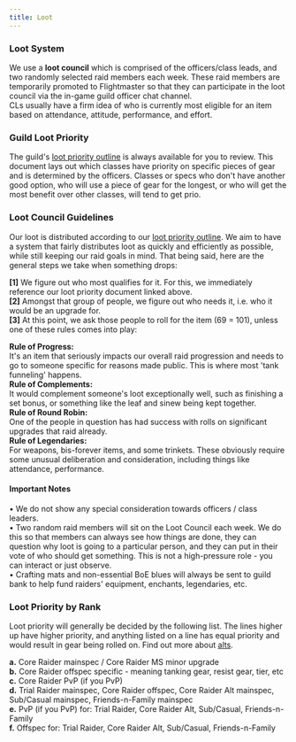 ```yaml
---
title: Loot
---
```

### Loot System
We use a **loot council** which is comprised of the officers/class leads, and two randomly selected raid members each week. These raid members are temporarily promoted to Flightmaster so that they can participate in the loot council via the in-game guild officer chat channel.<br />
CLs usually have a firm idea of who is currently most eligible for an item based on attendance, attitude, performance, and effort.

### Guild Loot Priority
The guild's [loot priority outline](https://docs.google.com/spreadsheets/d/17gVCAlQK3_t0znFviccCSD6rcOJlXDODOXFTroTw0II/edit#gid=1516348409) is always available for you to review. This document lays out which classes have priority on specific pieces of gear and is determined by the officers. Classes or specs who don't have another good option, who will use a piece of gear for the longest, or who will get the most benefit over other classes, will tend to get prio.

### Loot Council Guidelines
Our loot is distributed according to our [loot priority outline](https://docs.google.com/spreadsheets/d/17gVCAlQK3_t0znFviccCSD6rcOJlXDODOXFTroTw0II/edit#gid=1516348409).
We aim to have a system that fairly distributes loot as quickly and efficiently as possible, while still keeping our raid goals in mind. That being said, here are the general steps we take when something drops:

**[1]** We figure out who most qualifies for it. For this, we immediately reference our loot priority document linked above. <br />
**[2]** Amongst that group of people, we figure out who needs it, i.e. who it would be an upgrade for. <br />
**[3]** At this point, we ask those people to roll for the item (69 = 101), unless one of these rules comes into play:

**Rule of Progress:** <br />
It's an item that seriously impacts our overall raid progression and needs to go to someone specific for reasons made public. This is where most 'tank funneling' happens. <br />
**Rule of Complements:** <br /> 
It would complement someone's loot exceptionally well, such as finishing a set bonus, or something like the leaf and sinew being kept together. <br />
**Rule of Round Robin:** <br />
One of the people in question has had success with rolls on significant upgrades that raid already. <br />
**Rule of Legendaries:** <br />
For weapons, bis-forever items, and some trinkets. These obviously require some unusual deliberation and consideration, including things like attendance, performance. <br />

#### Important Notes
• We do not show any special consideration towards officers / class leaders. <br />
• Two random raid members will sit on the Loot Council each week. We do this so that members can always see how things are done, they can question why loot is going to a particular person, and they can put in their vote of who should get something. This is not a high-pressure role - you can interact or just observe. <br />
• Crafting mats and non-essential BoE blues will always be sent to guild bank to help fund raiders' equipment, enchants, legendaries, etc. <br />

### Loot Priority by Rank
Loot priority will generally be decided by the following list. The lines higher up have higher priority, and anything listed on a line has equal priority and would result in gear being rolled on. Find out more about [alts](/pages/alts/).

**a.** Core Raider mainspec / Core Raider MS minor upgrade <br />
**b.** Core Raider offspec specific - meaning tanking gear, resist gear, tier, etc
**c.** Core Raider PvP (if you PvP) <br />
**d.** Trial Raider mainspec, Core Raider offspec, Core Raider Alt mainspec, Sub/Casual mainspec, Friends-n-Family mainspec <br />
**e.** PvP (if you PvP) for: Trial Raider, Core Raider Alt, Sub/Casual, Friends-n-Family <br />
**f.** Offspec for: Trial Raider, Core Raider Alt, Sub/Casual, Friends-n-Family <br />
   

